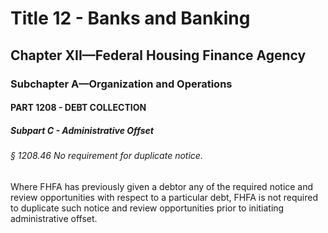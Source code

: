 
# Title 12 - Banks and Banking
## Chapter XII—Federal Housing Finance Agency
### Subchapter A—Organization and Operations
#### PART 1208 - DEBT COLLECTION
##### Subpart C - Administrative Offset
###### § 1208.46 No requirement for duplicate notice.

Where FHFA has previously given a debtor any of the required notice and review opportunities with respect to a particular debt, FHFA is not required to duplicate such notice and review opportunities prior to initiating administrative offset.

